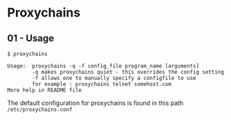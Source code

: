 # Proxychains

## 01 - Usage

```
$ proxychains

Usage:  proxychains -q -f config_file program_name [arguments] 
        -q makes proxychains quiet - this overrides the config setting 
        -f allows one to manually specify a configfile to use 
        for example : proxychains telnet somehost.com 
More help in README file
```

The default configuration for proxychains is found in this path `/etc/proxychains.conf`